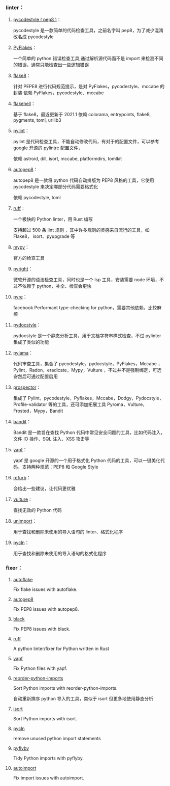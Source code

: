 ### linter：

1. [pycodestyle ( pep8 )](https://github.com/PyCQA/pycodestyle)：

    pycodestyle 是一款简单的代码检查工具，之前名字叫 pep8，为了减少混淆改名成 pycodestyle

2. [PyFlakes](https://github.com/PyCQA/pyflakes)：

    一个简单的 python 错误检查工具,通过解析源代码而不是 import 来检测不同的错误，通常只能检查出一些逻辑错误

3. [flake8](https://github.com/PyCQA/flake8)：

    针对 PEPE8 进行代码规范提示，是对 PyFlakes，pycodestyle、mccabe 的封装
    依赖 PyFlakes，pycodestyle、mccabe

4. [flakehell](https://github.com/flakehell/flakehell)：

    基于 flake8，最近更新于 2021.1
    依赖 colorama, entrypoints, flake8, pygments, toml, urllib3

5. [pylint](https://github.com/PyCQA/pylint/)：

    pylint 是代码检查工具，不能自动修改代码，有对于的配置文件，可以参考 google 开源的 pylintrc 配置文件，

    依赖 astroid, dill, isort, mccabe, platformdirs, tomlkit

6. [autopep8](https://github.com/hhatto/autopep8)：

    autopep8 是一款将 python 代码自动排版为 PEP8 风格的工具，它使用 pycodestyle 来决定哪部分代码需要格式化

    依赖 pycodestyle, toml

7. [ruff](https://github.com/charliermarsh/ruff)：

    一个极快的 Python linter，用 Rust 编写

    支持超过 500 条 lint 规则 ，其中许多规则的灵感来自流行的工具，如 Flake8， isort、pyupgrade 等

8. [mypy](https://github.com/python/mypy)：

    官方的检查工具

9. [pyright](https://github.com/python/mypy)：

    微软开源的语法检查工具，同时也是一个 lsp 工具，安装需要 node 环境，不过不依赖于 python，补全、检查会更快

10. [pyre](https://github.com/facebook/pyre-check)：

    facebook Performant type-checking for python，需要其他依赖，比较麻烦

11. [pydocstyle](https://github.com/PyCQA/pydocstyle)：

    pydocstyle 是一个静态分析工具，用于文档字符串样式检查，不过 pylinter 集成了类似的功能

12. [pylama](https://github.com/klen/pylama)：

    代码审查工具，集合了 pycodestyle，pydocstyle，PyFlakes，Mccabe 	，Pylint，Radon，eradicate，Mypy，Vulture ，不过并不是强制绑定，可选安然后可通过配置启用

13. [prospector](https://github.com/PyCQA/prospector)：

    集成了 Pylint，pycodestyle，Pyflakes，Mccabe，Dodgy，Pydocstyle，Profile-validator 	等的工具，还可添加拓展工具 Pyroma，Vulture，Frosted，Mypy，Bandit

1. [bandit](https://github.com/PyCQA/bandit)：

    Bandit 是一款旨在查找 Python 代码中常见安全问题的工具，比如代码注入，文件 IO 操作、SQL 注入、XSS 攻击等

15. [yapf](https://github.com/google/yapf)：

    yapf 是 google 开源的一个用于格式化 Python 代码的工具，可以一键美化代码，支持两种规范：PEP8 和 Google Style

16. [refurb](https://github.com/dosisod/refurb)：

    会给出一些建议，让代码更优雅

17. [vulture](https://github.com/jendrikseipp/vulture)：

    查找无效的 Python 代码

18. [unimport](https://github.com/hakancelikdev/unimport)：

    用于查找和删除未使用的导入语句的 linter、格式化程序

19. [pycln](https://github.com/hadialqattan/pycln)：

    用于查找和删除未使用的导入语句的格式化程序

### fixer：

1. [autoflake](https://github.com/PyCQA/autoflake)  

    Fix flake issues with autoflake.

2. [autopep8](https://github.com/hhatto/autopep8)   

    Fix PEP8 issues with autopep8.

1. [black](https://github.com/psf/black)

    Fix PEP8 issues with black.

4. [ruff](https://github.com/charliermarsh/ruff)

    A python linter/fixer for Python written in Rust

5. [yapf](https://github.com/google/yapf)       

    Fix Python files with yapf.

6. [reorder-python-imports](https://github.com/asottile/reorder_python_imports)

    Sort Python imports with reorder-python-imports.
    
    自动重新排序 python 导入的工具，类似于 isort 但更多地使用静态分析

1. [isort](https://github.com/PyCQA/isort)    

    Sort Python imports with isort.

8. [pycln](https://github.com/hadialqattan/pycln)

    remove unused python import statements

9. [pyflyby](https://github.com/deshaw/pyflyby)

    Tidy Python imports with pyflyby.

10. [autoimport](https://github.com/lyz-code/autoimport)

    Fix import issues with autoimport.
